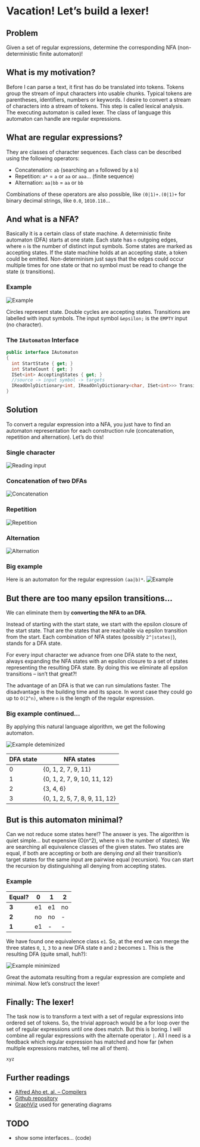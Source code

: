 # Vacation! Let’s build a lexer!

## Problem

Given a set of regular expressions, determine the corresponding NFA (non-deterministic finite automaton)!

## What is my motivation?
Before I can parse a text, it first has do be translated into tokens. Tokens group the stream of input characters into usable chunks. Typical tokens are parentheses, identifiers, numbers or keywords. I desire to convert a stream of characters into a stream of tokens. This step is called lexical analysis. The executing automaton is called lexer. The class of language this automaton can handle are regular expressions.

## What are regular expressions?
They are classes of character sequences. Each class can be described using the following operators:

* Concatenation: `ab` (searching an `a` followed by a `b`)
* Repetition: `a*` = `a` or `aa` or `aaa`… (finite sequence)
* Alternation: `aa|bb` = `aa` or `bb`

Combinations of these operators are also possible, like `(0|1)+.(0|1)+` for binary decimal strings, like `0.0`, `1010.110`...

## And what is a NFA?
Basically it is a certain class of state machine. A deterministic finite automaton (DFA) starts at one state. Each state has `n` outgoing edges, where `n` is the number of distinct input symbols. Some states are marked as accepting states. If the state machine holds at an accepting state, a token could be emitted. Non-determinism just says that the edges could occur multiple times for one state or that no symbol must be read to change the state (&epsilon; transitions).

### Example

![Example](1-nfa-example.gv.png)

Circles represent state. Double cycles are accepting states. Transitions are labelled with input symbols. The input symbol `&epsilon;` is the `EMPTY` input (no character).

### The `IAutomaton` Interface

```csharp
public interface IAutomaton
{
  int StartState { get; }
  int StateCount { get; }
  ISet<int> AcceptingStates { get; }
  //source -> input symbol -> targets
  IReadOnlyDictionary<int, IReadOnlyDictionary<char, ISet<int>>> TransitionsBySource { get; }
}
```

## Solution
To convert a regular expression into a NFA, you just have to find an automaton representation for each construction rule (concatenation, repetition and alternation). Let’s do this!

### Single character

![Reading input](6-nfa-input.gv.png)

### Concatenation of two DFAs
![Concatenation](2-nfa-concatenation.gv.png)

### Repetition
![Repetition](3-nfa-repetition.gv.png)

### Alternation
![Alternation](4-nfa-alternation.gv.png)

### Big example
Here is an automaton for the regular expression `(aa|b)*`.
![Example](5-nfa-example.gv.png)

## But there are too many epsilon transitions…
We can eliminate them by **converting the NFA to an DFA**.

Instead of starting with the start state, we start with the epsilon closure of the start state. That are the states that are reachable via epsilon transition from the start. Each combination of NFA states (possibly `2^|states|`), stands for a DFA state.

For every input character we advance from one DFA state to the next, always expanding the NFA states with an epsilon closure to a set of states representing the resulting DFA state. By doing this we eliminate all epsilon transitions – isn’t that great?!

The advantage of an DFA is that we can run simulations faster. The disadvantage is the building time and its space. In worst case they could go up to `O(2^n)`, where `n` is the length of the regular expression.

### Big example continued...
By applying this natural language algorithm, we get the following automaton.

![Example deteminized](7-dfa-example-determinized.gv.png)

|DFA state| NFA states|
|---------|-----------|
|0        |{0, 1, 2, 7, 9, 11} |
|1        |{0, 1, 2, 7, 9, 10, 11, 12} |
|2        |{3, 4, 6} |
|3        |{0, 1, 2, 5, 7, 8, 9, 11, 12} |

## But is this automaton minimal?
Can we not reduce some states here!? The answer is yes.
The algorithm is quiet simple... but expensive (O(n^2), where n is the number of states). We are searching all equivalence classes of the given states. Two states are equal, if both are accepting or both are denying *and* all their transition’s target states for the same input are pairwise equal (recursion). You can start the recursion by distinguishing all denying from accepting states.

### Example

|Equal?|0 |1 |2 |
|------|--|--|--|
|**3** |e1|e1|no|
|**2** |no|no|- |
|**1** |e1|- |- |

We have found one equivalence class `e1`. So, at the end we can merge the three states `0`, `1`, `3` to a new DFA state `0` and `2` becomes `1`. This is the resulting DFA (quite small, huh?):

![Example minimized](8-dfa-example-minimized.gv.png)

Great the automata resulting from a regular expression are complete and minimal. Now let’s construct the lexer!

## Finally: The lexer!

The task now is to transform a text with a set of regular expressions into ordered set of tokens. So, the trivial approach would be a for loop over the set of regular expressions until one does match. But this is boring. I will combine all regular expressions with the alternate operator `|`. All I need is a feedback which regular expression has matched and how far (when multiple expressions matches, tell me all of them).

```
xyz
```

## Further readings
*	[Alfred Aho et. al. – Compilers](https://www.amazon.com/Compilers-Principles-Techniques-Tools-2nd/dp/0321486811)
*	[Github repository](https://github.com/Lotes/how-to-build-a-lexer)
* [GraphViz](https://www.graphviz.org/) used for generating diagrams

## TODO
* show some interfaces... (code)
